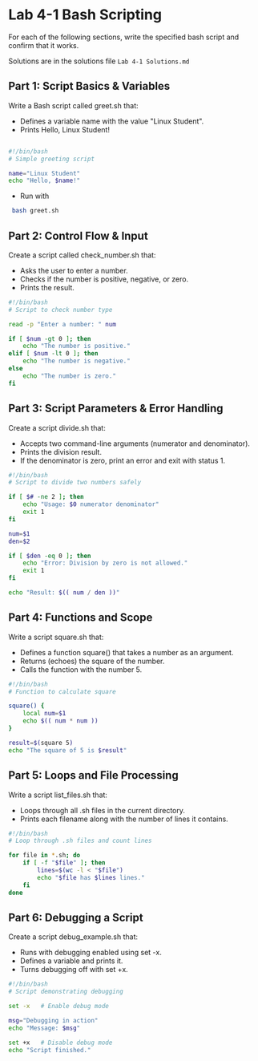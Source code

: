 # Lab 4-1 Bash Scripting

For each of the following sections, write the specified bash script and confirm that it works.

Solutions are in the solutions file `Lab 4-1 Solutions.md`

## Part 1: Script Basics & Variables

Write a Bash script called greet.sh that:
- Defines a variable name with the value "Linux Student".
- Prints Hello, Linux Student!

```bash

#!/bin/bash
# Simple greeting script

name="Linux Student"
echo "Hello, $name!"
```

- Run with
```bash
 bash greet.sh
```

## Part 2: Control Flow & Input

Create a script called check_number.sh that:
- Asks the user to enter a number.
- Checks if the number is positive, negative, or zero. 
- Prints the result.

```bash
#!/bin/bash
# Script to check number type

read -p "Enter a number: " num

if [ $num -gt 0 ]; then
    echo "The number is positive."
elif [ $num -lt 0 ]; then
    echo "The number is negative."
else
    echo "The number is zero."
fi
```

## Part 3: Script Parameters & Error Handling

Create a script divide.sh that:
- Accepts two command-line arguments (numerator and denominator).
- Prints the division result.
- If the denominator is zero, print an error and exit with status 1.

```bash
#!/bin/bash
# Script to divide two numbers safely

if [ $# -ne 2 ]; then
    echo "Usage: $0 numerator denominator"
    exit 1
fi

num=$1
den=$2

if [ $den -eq 0 ]; then
    echo "Error: Division by zero is not allowed."
    exit 1
fi

echo "Result: $(( num / den ))"
```

## Part 4: Functions and Scope

Write a script square.sh that:
- Defines a function square() that takes a number as an argument.
- Returns (echoes) the square of the number.
- Calls the function with the number 5.

```bash
#!/bin/bash
# Function to calculate square

square() {
    local num=$1
    echo $(( num * num ))
}

result=$(square 5)
echo "The square of 5 is $result"


```

## Part 5: Loops and File Processing

Write a script list_files.sh that:
- Loops through all .sh files in the current directory.
- Prints each filename along with the number of lines it contains.

```bash
#!/bin/bash
# Loop through .sh files and count lines

for file in *.sh; do
    if [ -f "$file" ]; then
        lines=$(wc -l < "$file")
        echo "$file has $lines lines."
    fi
done

```

## Part 6: Debugging a Script

Create a script debug_example.sh that:
- Runs with debugging enabled using set -x.
- Defines a variable and prints it.
- Turns debugging off with set +x.

```bash
#!/bin/bash
# Script demonstrating debugging

set -x   # Enable debug mode

msg="Debugging in action"
echo "Message: $msg"

set +x   # Disable debug mode
echo "Script finished."

```

